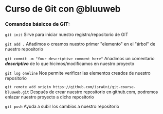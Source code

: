 # Curso de Git con @bluuweb

### Comandos básicos de GIT:

```git init```
Sirve para iniciar nuestro registro/repositorio de GIT

```git add .```
Añadimos o creamos nuestro primer "elemento" en el "árbol" de nuestro repositorio

```git commit -m "Your descriptive comment here"```
Añadimos un comentario ***descriptivo*** de lo que hicimos/modificamos en nuestro proyecto

```git log oneline```
Nos permite verificar las elementos creados de nuestro repositorio

```git remote add origin https://github.com/israUni/git-course-bluuweb.git```
Después de crear nuestro repositorio en github.com, podremos enlazar nuestro proyecto a dicho repositorio

```git push```
Ayuda a subir los cambios a nuestro repositorio